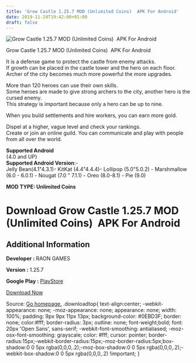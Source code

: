 ```yaml
---
title: 'Grow Castle 1.25.7 MOD (Unlimited Coins)  APK For Android'
date: 2019-11-29T19:42:00+01:00
draft: false
---
```


![Grow Castle 1.25.7 MOD (Unlimited Coins)  APK For Android](https://i0.wp.com/apkhome.net/wp-content/uploads/2019/11/Grow-Castle.png "Grow Castle 1.25.7 MOD (Unlimited Coins)  APK For Android")

  

Grow Castle 1.25.7 MOD (Unlimited Coins)  APK For Android

It is a defense game to protect the castle from enemy attacks.  
If growth can be placed in the castle tower and the hero on each floor.  
Archer of the city becomes much more powerful the more upgrades.

More than 120 heroes can use their own skills.  
Some heroes are made to give strong archers to the city, another hero is the cursed enemy.  
This strategy is important because only a hero can be up to nine.

When you build settlements and hire workers, you can earn more gold.

Dispel at a higher, vague level and check your rankings.  
Create or join an online guild. You can communicate and play with people from all over the world.

**Supported Android**  
{4.0 and UP}  
**Supported Android Version**:-  
Jelly Bean(4.1"4.3.1)- KitKat (4.4"4.4.4)- Lollipop (5.0"5.0.2) - Marshmallow (6.0 - 6.0.1) - Nougat (7.0 " 7.1.1) - Oreo (8.0-8.1) - Pie (9.0)

**MOD TYPE: Unlimited Coins**

Download Grow Castle 1.25.7 MOD (Unlimited Coins)  APK For Android
===================================================================

Additional Information
----------------------

**Developer :** RAON GAMES

**Version :** 1.25.7

**Google Play :** [PlayStore](https://play.google.com/store/apps/details?id=com.raongames.growcastle)

  

[Download Now](https://store4app.co/post/grow-castle-1-25-7-mod-unlimited-coins-apk-for-android_1575049409)

  
Source: [Go homepage.](https://store4app.co/post/grow-castle-1-25-7-mod-unlimited-coins-apk-for-android_1575049409) .downloadtop{ text-align:center; -webkit-appearance: none; -moz-appearance: none; appearance: none; width: 100%; padding: 9px 9px 11px 13px; background-color: #0EBD3F; border: none; color:#fff; border-radius: 3px; outline: none; font-weight;bold; font: 20px 'Open Sans', sans-serif; -webkit-font-smoothing: antialiased; -moz-osx-font-smoothing: grayscale; color: #fff; cursor: pointer; border-radius:15px;-webkit-border-radius:15px;-moz-border-radius:5px;box-shadow:0 0 5px rgba(0,0,0,.2);-moz-box-shadow:0 0 5px rgba(0,0,0,.2);-webkit-box-shadow:0 0 5px rgba(0,0,0,.2) !important; }